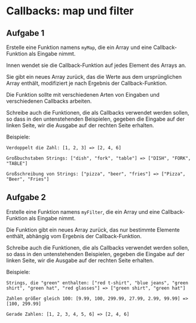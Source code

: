 # Callbacks: map und filter

## Aufgabe 1

Erstelle eine Funktion namens `myMap`, die ein Array und eine Callback-Funktion als Eingabe nimmt.

Innen wendet sie die Callback-Funktion auf jedes Element des Arrays an.

Sie gibt ein neues Array zurück, das die Werte aus dem ursprünglichen Array enthält, modifiziert je nach Ergebnis der Callback-Funktion.

Die Funktion sollte mit verschiedenen Arten von Eingaben und verschiedenen Callbacks arbeiten.

Schreibe auch die Funktionen, die als Callbacks verwendet werden sollen, so dass in den untenstehenden Beispielen, gegeben die Eingabe auf der linken Seite, wir die Ausgabe auf der rechten Seite erhalten.

Beispiele:
```plaintext
Verdoppelt die Zahl: [1, 2, 3] => [2, 4, 6]

Großbuchstaben Strings: ["dish", "fork", "table"] => ["DISH", "FORK", "TABLE"]

Großschreibung von Strings: ["pizza", "beer", "fries"] => ["Pizza", "Beer", "Fries"]
```

## Aufgabe 2

Erstelle eine Funktion namens `myFilter`, die ein Array und eine Callback-Funktion als Eingabe nimmt.

Die Funktion gibt ein neues Array zurück, das nur bestimmte Elemente enthält, abhängig vom Ergebnis der Callback-Funktion.

Schreibe auch die Funktionen, die als Callbacks verwendet werden sollen, so dass in den untenstehenden Beispielen, gegeben die Eingabe auf der linken Seite, wir die Ausgabe auf der rechten Seite erhalten.

Beispiele:

```plaintext
Strings, die "green" enthalten: ["red t-shirt", "blue jeans", "green shirt", "green hat", "red glasses"] => ["green shirt", "green hat"]

Zahlen größer gleich 100: [9.99, 100, 299.99, 27.99, 2.99, 99.99] => [100, 299.99]

Gerade Zahlen: [1, 2, 3, 4, 5, 6] => [2, 4, 6]
```